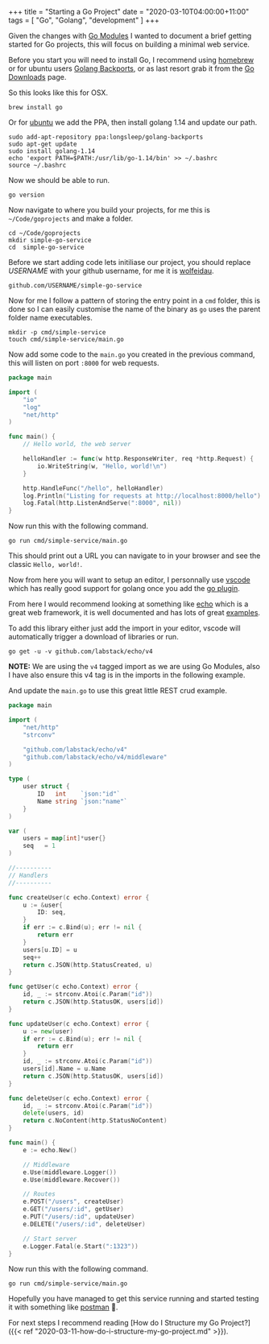 +++
title = "Starting a Go Project"
date = "2020-03-10T04:00:00+11:00"
tags = [ "Go", "Golang", "development" ]
+++

Given the changes with [Go Modules](https://blog.golang.org/using-go-modules) I wanted to document a brief getting started for Go projects, this will focus on building a minimal web service.

Before you start you will need to install Go, I recommend using [homebrew](https://brew.sh/) or for ubuntu users [Golang Backports](https://launchpad.net/~longsleep/+archive/ubuntu/golang-backports), or as last resort grab it from the [Go Downloads](https://golang.org/dl/) page.

So this looks like this for OSX.

```
brew install go
```

Or for [ubuntu](https://ubuntu.com/) we add the PPA, then install golang 1.14 and update our path.

```
sudo add-apt-repository ppa:longsleep/golang-backports
sudo apt-get update
sudo install golang-1.14
echo 'export PATH=$PATH:/usr/lib/go-1.14/bin' >> ~/.bashrc
source ~/.bashrc
```

Now we should be able to run.

```
go version
```

Now navigate to where you build your projects, for me this is `~/Code/goprojects` and make a folder.

```
cd ~/Code/goprojects
mkdir simple-go-service
cd  simple-go-service
```

Before we start adding code lets initiliase our project, you should replace *USERNAME* with your github username, for me it is [wolfeidau](https://github.com/wolfeidau).

```
github.com/USERNAME/simple-go-service
```

Now for me I follow a pattern of storing the entry point in a `cmd` folder, this is done so I can easily customise the name of the binary as `go` uses the parent folder name executables.

```
mkdir -p cmd/simple-service
touch cmd/simple-service/main.go
```

Now add some code to the `main.go` you created in the previous command, this will listen on port `:8000` for web requests.

```go
package main

import (
	"io"
	"log"
	"net/http"
)

func main() {
	// Hello world, the web server

	helloHandler := func(w http.ResponseWriter, req *http.Request) {
		io.WriteString(w, "Hello, world!\n")
	}

	http.HandleFunc("/hello", helloHandler)
    log.Println("Listing for requests at http://localhost:8000/hello")
	log.Fatal(http.ListenAndServe(":8000", nil))
}
```

Now run this with the following command.

```
go run cmd/simple-service/main.go
```

This should print out a URL you can navigate to in your browser and see the classic `Hello, world!`.

Now from here you will want to setup an editor, I personnally use [vscode](https://code.visualstudio.com/) which has really good support for golang once you add the [go plugin](https://github.com/Microsoft/vscode-go).

From here I would recommend looking at something like [echo](https://echo.labstack.com/) which is a great web framework, it is well documented and has lots of great [examples](https://github.com/labstack/echox/tree/master/cookbook).

To add this library either just add the import in your editor, vscode will automatically trigger a download of libraries or run.

```
go get -u -v github.com/labstack/echo/v4
```

**NOTE:** We are using the `v4` tagged import as we are using Go Modules, also I have also ensure this v4 tag is in the imports in the following example.

And update the `main.go` to use this great little REST crud example.

```go
package main

import (
	"net/http"
	"strconv"

	"github.com/labstack/echo/v4"
	"github.com/labstack/echo/v4/middleware"
)

type (
	user struct {
		ID   int    `json:"id"`
		Name string `json:"name"`
	}
)

var (
	users = map[int]*user{}
	seq   = 1
)

//----------
// Handlers
//----------

func createUser(c echo.Context) error {
	u := &user{
		ID: seq,
	}
	if err := c.Bind(u); err != nil {
		return err
	}
	users[u.ID] = u
	seq++
	return c.JSON(http.StatusCreated, u)
}

func getUser(c echo.Context) error {
	id, _ := strconv.Atoi(c.Param("id"))
	return c.JSON(http.StatusOK, users[id])
}

func updateUser(c echo.Context) error {
	u := new(user)
	if err := c.Bind(u); err != nil {
		return err
	}
	id, _ := strconv.Atoi(c.Param("id"))
	users[id].Name = u.Name
	return c.JSON(http.StatusOK, users[id])
}

func deleteUser(c echo.Context) error {
	id, _ := strconv.Atoi(c.Param("id"))
	delete(users, id)
	return c.NoContent(http.StatusNoContent)
}

func main() {
	e := echo.New()

	// Middleware
	e.Use(middleware.Logger())
	e.Use(middleware.Recover())

	// Routes
	e.POST("/users", createUser)
	e.GET("/users/:id", getUser)
	e.PUT("/users/:id", updateUser)
	e.DELETE("/users/:id", deleteUser)

	// Start server
	e.Logger.Fatal(e.Start(":1323"))
}
```

Now run this with the following command.

```
go run cmd/simple-service/main.go
```

Hopefully you have managed to get this service running and started testing it with something like [postman](https://www.postman.com/) :tada:.

For next steps I recommend reading [How do I Structure my Go Project?]({{< ref "2020-03-11-how-do-i-structure-my-go-project.md" >}}).